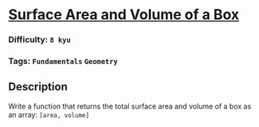 # [Surface Area and Volume of a Box](https://www.codewars.com/kata/565f5825379664a26b00007c)

### Difficulty: `8 kyu`

### Tags: `Fundamentals` `Geometry`


## Description

Write a function that returns the total surface area and volume of a box as an array: `[area, volume]`
